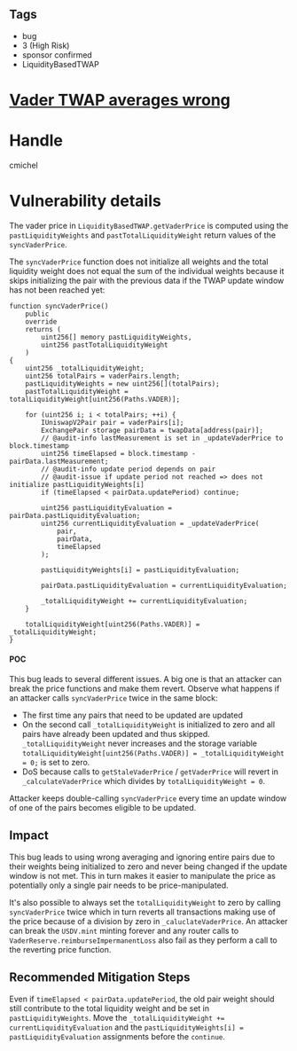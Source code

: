## Tags

- bug
- 3 (High Risk)
- sponsor confirmed
- LiquidityBasedTWAP

# [Vader TWAP averages wrong](https://github.com/code-423n4/2021-12-vader-findings/issues/148) 

# Handle

cmichel


# Vulnerability details

The vader price in `LiquidityBasedTWAP.getVaderPrice` is computed using the `pastLiquidityWeights` and `pastTotalLiquidityWeight` return values of the `syncVaderPrice`.

The `syncVaderPrice` function does not initialize all weights and the total liquidity weight does not equal the sum of the individual weights because it skips initializing the pair with the previous data if the TWAP update window has not been reached yet:

```solidity
function syncVaderPrice()
    public
    override
    returns (
        uint256[] memory pastLiquidityWeights,
        uint256 pastTotalLiquidityWeight
    )
{
    uint256 _totalLiquidityWeight;
    uint256 totalPairs = vaderPairs.length;
    pastLiquidityWeights = new uint256[](totalPairs);
    pastTotalLiquidityWeight = totalLiquidityWeight[uint256(Paths.VADER)];

    for (uint256 i; i < totalPairs; ++i) {
        IUniswapV2Pair pair = vaderPairs[i];
        ExchangePair storage pairData = twapData[address(pair)];
        // @audit-info lastMeasurement is set in _updateVaderPrice to block.timestamp
        uint256 timeElapsed = block.timestamp - pairData.lastMeasurement;
        // @audit-info update period depends on pair
        // @audit-issue if update period not reached => does not initialize pastLiquidityWeights[i]
        if (timeElapsed < pairData.updatePeriod) continue;

        uint256 pastLiquidityEvaluation = pairData.pastLiquidityEvaluation;
        uint256 currentLiquidityEvaluation = _updateVaderPrice(
            pair,
            pairData,
            timeElapsed
        );

        pastLiquidityWeights[i] = pastLiquidityEvaluation;

        pairData.pastLiquidityEvaluation = currentLiquidityEvaluation;

        _totalLiquidityWeight += currentLiquidityEvaluation;
    }

    totalLiquidityWeight[uint256(Paths.VADER)] = _totalLiquidityWeight;
}
```

#### POC
This bug leads to several different issues. A big one is that an attacker can break the price functions and make them revert.
Observe what happens if an attacker calls `syncVaderPrice` twice in the same block:

- The first time any pairs that need to be updated are updated
- On the second call `_totalLiquidityWeight` is initialized to zero and all pairs have already been updated and thus skipped. `_totalLiquidityWeight` never increases and the storage variable `totalLiquidityWeight[uint256(Paths.VADER)] = _totalLiquidityWeight = 0;` is set to zero.
- DoS because calls to `getStaleVaderPrice` / `getVaderPrice` will revert in `_calculateVaderPrice` which divides by `totalLiquidityWeight = 0`.

Attacker keeps double-calling `syncVaderPrice` every time an update window of one of the pairs becomes eligible to be updated.


## Impact
This bug leads to using wrong averaging and ignoring entire pairs due to their weights being initialized to zero and never being changed if the update window is not met.
This in turn makes it easier to manipulate the price as potentially only a single pair needs to be price-manipulated.

It's also possible to always set the `totalLiquidityWeight` to zero by calling `syncVaderPrice` twice which in turn reverts all transactions making use of the price because of a division by zero in `_caluclateVaderPrice`.
An attacker can break the `USDV.mint` minting forever and any router calls to `VaderReserve.reimburseImpermanentLoss` also fail as they perform a call to the reverting price function.

## Recommended Mitigation Steps
Even if `timeElapsed < pairData.updatePeriod`, the old pair weight should still contribute to the total liquidity weight and be set in `pastLiquidityWeights`.
Move the `_totalLiquidityWeight += currentLiquidityEvaluation` and the `pastLiquidityWeights[i] = pastLiquidityEvaluation` assignments before the `continue`.


